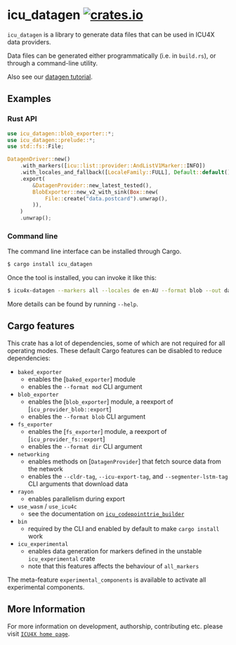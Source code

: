 # icu_datagen [![crates.io](https://img.shields.io/crates/v/icu_datagen)](https://crates.io/crates/icu_datagen)

<!-- cargo-rdme start -->

`icu_datagen` is a library to generate data files that can be used in ICU4X data providers.

Data files can be generated either programmatically (i.e. in `build.rs`), or through a
command-line utility.


Also see our [datagen tutorial](https://github.com/unicode-org/icu4x/blob/main/tutorials/data_management.md).

## Examples

### Rust API

```rust
use icu_datagen::blob_exporter::*;
use icu_datagen::prelude::*;
use std::fs::File;

DatagenDriver::new()
    .with_markers([icu::list::provider::AndListV1Marker::INFO])
    .with_locales_and_fallback([LocaleFamily::FULL], Default::default())
    .export(
        &DatagenProvider::new_latest_tested(),
        BlobExporter::new_v2_with_sink(Box::new(
            File::create("data.postcard").unwrap(),
        )),
    )
    .unwrap();
```

### Command line

The command line interface can be installed through Cargo.

```bash
$ cargo install icu_datagen
```

Once the tool is installed, you can invoke it like this:

```bash
$ icu4x-datagen --markers all --locales de en-AU --format blob --out data.postcard
```

More details can be found by running `--help`.

## Cargo features

This crate has a lot of dependencies, some of which are not required for all operating modes. These default Cargo features
can be disabled to reduce dependencies:
* `baked_exporter`
  * enables the [`baked_exporter`] module
  * enables the `--format mod` CLI argument
* `blob_exporter`
  * enables the [`blob_exporter`] module, a reexport of [`icu_provider_blob::export`]
  * enables the `--format blob` CLI argument
* `fs_exporter`
  * enables the [`fs_exporter`] module, a reexport of [`icu_provider_fs::export`]
  * enables the `--format dir` CLI argument
* `networking`
  * enables methods on [`DatagenProvider`] that fetch source data from the network
  * enables the `--cldr-tag`, `--icu-export-tag`, and `--segmenter-lstm-tag` CLI arguments that download data
* `rayon`
  * enables parallelism during export
* `use_wasm` / `use_icu4c`
  * see the documentation on [`icu_codepointtrie_builder`](icu_codepointtrie_builder#build-configuration)
* `bin`
  * required by the CLI and enabled by default to make `cargo install` work
* `icu_experimental`
  * enables data generation for markers defined in the unstable `icu_experimental` crate
  * note that this features affects the behaviour of `all_markers`

The meta-feature `experimental_components` is available to activate all experimental components.

<!-- cargo-rdme end -->

## More Information

For more information on development, authorship, contributing etc. please visit [`ICU4X home page`](https://github.com/unicode-org/icu4x).
